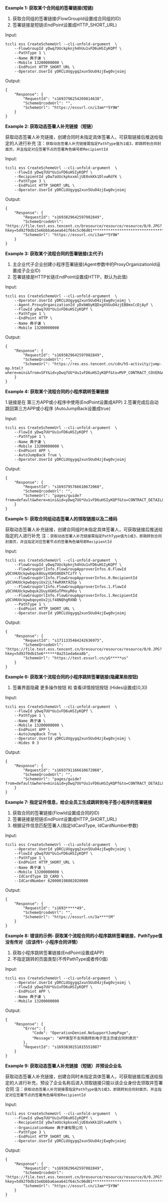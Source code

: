 **Example 1: 获取某个合同组的签署链接(短链)**

1. 获取合同组的签署链接(FlowGroupId设置成合同组的ID)
2. 签署链接是短链(EndPoint设置成HTTP_SHORT_URL)

Input: 

```
tccli ess CreateSchemeUrl --cli-unfold-argument  \
    --FlowGroupId yDwq7UUckpknjh4hUu1vFD6uHSIyKQPf \
    --PathType 1 \
    --Name 典子谦 \
    --Mobile 13200000000 \
    --EndPoint HTTP_SHORT_URL \
    --Operator.UserId yDRCLUUgygq2xun5UuO4zjEwg0vjoimj
```

Output: 
```
{
    "Response": {
        "RequestId": "s1693796254269814638",
        "SchemeQrcodeUrl": "",
        "SchemeUrl": "https://essurl.cn/i3am**5Y9W"
    }
}
```

**Example 2: 获取动态签署人补充链接（短链）**

获取动态签署人补充链接，创建合同时未指定具体签署人，可获取链接后推送给指定的人进行补充
注：`获取动态签署人补充链接需指定PathType值为1或3，即跳转到合同封面页，并且指定对应签署节点的签署角色编号即RecipientId`

Input: 

```
tccli ess CreateSchemeUrl --cli-unfold-argument  \
    --FlowId yDwq7UU*Uu1vFD6uHSIyKQPf \
    --RecipientId yDw7aUUckpkxxmljUE0xkKk1DlvwRdfK \
    --PathType 3 \
    --EndPoint HTTP_SHORT_URL \
    --Operator.UserId yDRCLUUgygq2xun5UuO4zjEwg0vjoimj
```

Output: 
```
{
    "Response": {
        "RequestId": "s1693829642597082849",
        "SchemeQrcodeUrl": "https://file.test.ess.tencent.cn/bresource/resource/resource/0/0.JPG?hkey=5d92f0db15e6bbba6aea641f64c5c06d01********************************f313b0728621415f3f14724c1d784e7737421333bf96a",
        "SchemeUrl": "https://essurl.cn/i3am**5Y9W"
    }
}
```

**Example 3: 获取某个流程合同的签署链接(主代子)**

1. 主企业代子企业创建小程序签署链接(Agent参数中的ProxyOrganizationId设置成子企业ID)
2. 签署链接是HTTP长链(EndPoint设置成HTTP，默认为此值)

Input: 

```
tccli ess CreateSchemeUrl --cli-unfold-argument  \
    --Operator.UserId yDRCLUUgygq2xun5UuO4zjEwg0vjoimj \
    --Agent.ProxyOrganizationId yDxbWUyKQDxgXVUuO4zjEB8mxCcDjAyF \
    --FlowId yDwq7UU*Uu1vFD6uHSIyKQPf \
    --PathType 1 \
    --EndPoint HTTP \
    --Name 典子谦 \
    --Mobile 13200000000
```

Output: 
```
{
    "Response": {
        "RequestId": "s1693829642597082849",
        "SchemeQrcodeUrl": "",
        "SchemeUrl": "https://res.ess.tencent.cn/cdn/h5-activity/jump-mp.html?where=mini&from=SFY&id=yDwq7UU*Uu1vFD6uHSIyKQPf&to=MVP_CONTRACT_COVER&name=%E5**5%B2%A9&phone=M**c3NjA%3D&idtype=0&idcard=2****************6&createUserIdKeyByFlowKey=id&approverVerifyTypes=1&ignoreApproverSwitch=1&shortKey=yDwJCUemZ**A43"
    }
}
```

**Example 4: 获取某个流程合同的小程序跳转签署链接**

1.链接是在 第三方APP或小程序中使用(EndPoint设置成APP)
2.签署完成后自动跳回第三方APP或小程序 (AutoJumpBack设置成true)


Input: 

```
tccli ess CreateSchemeUrl --cli-unfold-argument  \
    --FlowId yDwq7UU*Uu1vFD6uHSIyKQPf \
    --PathType 1 \
    --Name 典子谦 \
    --Mobile 13200000000 \
    --EndPoint APP \
    --AutoJumpBack True \
    --Operator.UserId yDRCLUUgygq2xun5UuO4zjEwg0vjoimj
```

Output: 
```
{
    "Response": {
        "RequestId": "s1693795766610672060",
        "SchemeQrcodeUrl": "",
        "SchemeUrl": "pages/guide?from=default&where=mini&id=yDwq7UU*Uu1vFD6uHSIyKQPf&to=CONTRACT_DETAIL&name=%E5%91%&phone=MTkx**0OTc3NjA%3D&autoJumpBack=true&idtype=0&idcard=2****************6&createUserIdKeyByFlowKey=id&approverVerifyTypes=1&shortKey=yDwJ**cJKQWef"
    }
}
```

**Example 5: 获取合同组动态签署人的领取链接以及二维码**

获取动态签署人补充链接，创建合同组时未指定具体签署人，可获取链接后推送给指定的人进行补充
注：`获取动态签署人补充链接需指定PathType值为1或3，即跳转到合同封面页，并且指定对应签署节点的签署角色编号即RecipientId`

Input: 

```
tccli ess CreateSchemeUrl --cli-unfold-argument  \
    --FlowGroupId yDwq7UUckpknjh4hUu1vFD6uHSIyKQPf \
    --FlowGroupUrlInfo.FlowGroupApproverInfos.0.FlowId yDCVHUUckpwbquk8UuyXGHS86DkTCzfY \
    --FlowGroupUrlInfo.FlowGroupApproverInfos.0.RecipientId yDCVHUUckpwbqoyiUx2jLf4wRXKt9ZGp \
    --FlowGroupUrlInfo.FlowGroupApproverInfos.1.FlowId yDCVHUUckpwbquk2UuyXGHSuTPHxyR6u \
    --FlowGroupUrlInfo.FlowGroupApproverInfos.1.RecipientId yDCVHUUckpwbqoyeUx2jLf48NQhgRXND \
    --PathType 1 \
    --EndPoint HTTP_SHORT_URL \
    --Operator.UserId yDRCLUUgygq2xun5UuO4zjEwg0vjoimj
```

Output: 
```
{
    "Response": {
        "RequestId": "s1711335464242636975",
        "SchemeQrcodeUrl": "https://file.test.ess.tencent.cn/bresource/resource/resource/0/0.JPG?hkey=5d92f0db15e6******0a251eda6ea8b",
        "SchemeUrl": "https://test.essurl.cn/yG*****us"
    }
}
```

**Example 6: 获取某个流程合同的小程序跳转签署链接(隐藏某些按钮)**

1. 签署界面隐藏 更多操作按钮 和 查看详情按钮按钮 (Hides设置成[0,3])

Input: 

```
tccli ess CreateSchemeUrl --cli-unfold-argument  \
    --FlowId yDwq7UU*Uu1vFD6uHSIyKQPf \
    --PathType 1 \
    --Name 典子谦 \
    --Mobile 13200000000 \
    --EndPoint APP \
    --AutoJumpBack True \
    --Operator.UserId yDRCLUUgygq2xun5UuO4zjEwg0vjoimj \
    --Hides 0 3
```

Output: 
```
{
    "Response": {
        "RequestId": "s1693791166610672060",
        "SchemeQrcodeUrl": "",
        "SchemeUrl": "pages/guide?from=default&where=mini&id=yDwq7UU*Uu1vFD6uHSIyKQPf&to=CONTRACT_DETAIL&name=%E5%91%&phone=MTkx**0OTc3NjA%3D&autoJumpBack=true&idtype=0&idcard=2****************6&createUserIdKeyByFlowKey=id&approverVerifyTypes=1&shortKey=yDwJ**cJKQWef"
    }
}
```

**Example 7: 指定证件信息，给企业员工生成跳转到电子签小程序的签署链接**

1. 获取合同的签署链接(FlowId设置成合同的ID)
2. 签署链接是短链(EndPoint设置成HTTP_SHORT_URL)
3. 根据证件信息匹配签署人(指定IdCardType, IdCardNumber参数)

Input: 

```
tccli ess CreateSchemeUrl --cli-unfold-argument  \
    --Operator.UserId yDRCLUUgygq2xun5UuO4zjEwg0vjoimj \
    --FlowId yDwq7UU*Uu1vFD6uHSIyKQPf \
    --PathType 1 \
    --EndPoint HTTP_SHORT_URL \
    --Name 典子谦 \
    --Mobile 13200000000 \
    --IdCardType ID_CARD \
    --IdCardNumber 620000198802020000
```

Output: 
```
{
    "Response": {
        "RequestId": "s1693*****49",
        "SchemeQrcodeUrl": "",
        "SchemeUrl": "https://essurl.cn/3a****tM"
    }
}
```

**Example 8: 错误的示例- 获取某个流程合同的小程序跳转签署链接，PathType值没有传对（应该传1- 小程序合同详情）**

1. 获取小程序跳转签署链接(EndPoint设置成APP)
2. 不指定跳转的页面类型(不传PathType或者传0值)

Input: 

```
tccli ess CreateSchemeUrl --cli-unfold-argument  \
    --Operator.UserId yDRCLUUgygq2xun5UuO4zjEwg0vjoimj \
    --FlowId yDwq7UU*Uu1vFD6uHSIyKQPf \
    --EndPoint APP \
    --Name 典子谦 \
    --Mobile 13200000000
```

Output: 
```
{
    "Response": {
        "Error": {
            "Code": "OperationDenied.NoSupportJumpPage",
            "Message": "APP类型不支持跳转到电子签主页或合同列表页"
        },
        "RequestId": "s1693830251815551087"
    }
}
```

**Example 9: 获取动态签署人补充链接（短链）并预设企业名**

获取动态签署人补充链接，创建合同时未指定具体签署人，可获取链接后推送给指定的人进行补充，预设了企业名称后进入领取链接只能以该企业身份去领取并签署合同
注：`获取动态签署人补充链接需指定PathType值为1或3，即跳转到合同封面页，并且指定对应签署节点的签署角色编号即RecipientId`

Input: 

```
tccli ess CreateSchemeUrl --cli-unfold-argument  \
    --FlowId yDwq7UU*Uu1vFD6uHSIyKQPf \
    --RecipientId yDw7aUUckpkxxmljUE0xkKk1DlvwRdfK \
    --OrganizationName 典子谦有限公司 \
    --PathType 3 \
    --EndPoint HTTP_SHORT_URL \
    --Operator.UserId yDRCLUUgygq2xun5UuO4zjEwg0vjoimj
```

Output: 
```
{
    "Response": {
        "RequestId": "s1693829642597082849",
        "SchemeQrcodeUrl": "https://file.test.ess.tencent.cn/bresource/resource/resource/0/0.JPG?hkey=5d92f0db15e6bbba6aea641f64c5c06d01********************************f313b0728621415f3f14724c1d784e7737421333bf96a",
        "SchemeUrl": "https://essurl.cn/i3am**5Y9W"
    }
}
```

